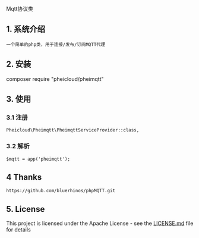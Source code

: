 Mqtt协议类

## 1. 系统介绍

```
一个简单的php类，用于连接/发布/订阅MQTT代理
```

## 2. 安装

composer require "pheicloud/pheimqtt"

## 3. 使用


### 3.1 注册

```
Pheicloud\Pheimqtt\PheimqttServiceProvider::class,

```
### 3.2 解析
```
$mqtt = app('pheimqtt');
```

## 4 Thanks
```
https://github.com/bluerhinos/phpMQTT.git
```

## 5. License

This project is licensed under the Apache License - see the [LICENSE.md](LICENSE.md) file for details
